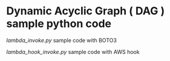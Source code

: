 # Dynamic Acyclic Graph ( DAG ) sample python code


*lambda_invoke.py* sample code with BOTO3


*lambda_hook_invoke.py* sample code with AWS hook
